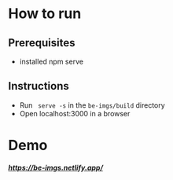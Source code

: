 # How to run 
## Prerequisites
- installed npm serve

## Instructions 
 - Run ``` serve -s``` in the ```be-imgs/build``` directory
 - Open localhost:3000 in a browser

# Demo
##### https://be-imgs.netlify.app/
